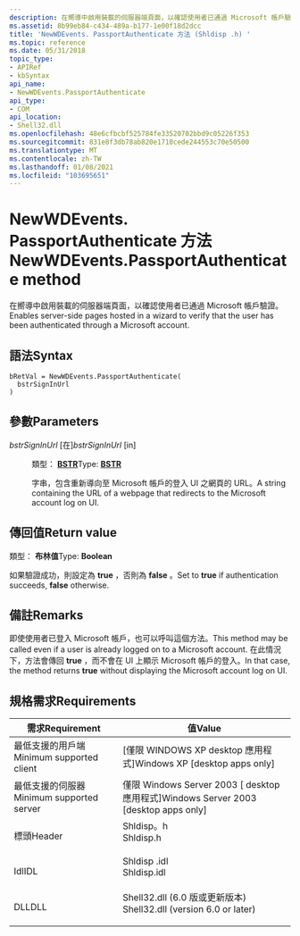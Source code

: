 ```yaml
---
description: 在嚮導中啟用裝載的伺服器端頁面，以確認使用者已通過 Microsoft 帳戶驗證。
ms.assetid: 8b99eb84-c434-489a-b177-1e00f18d2dcc
title: 'NewWDEvents. PassportAuthenticate 方法 (Shldisp .h) '
ms.topic: reference
ms.date: 05/31/2018
topic_type:
- APIRef
- kbSyntax
api_name:
- NewWDEvents.PassportAuthenticate
api_type:
- COM
api_location:
- Shell32.dll
ms.openlocfilehash: 48e6cfbcbf525784fe33520702bbd9c05226f353
ms.sourcegitcommit: 831e8f3db78ab820e1710cede244553c70e50500
ms.translationtype: MT
ms.contentlocale: zh-TW
ms.lasthandoff: 01/08/2021
ms.locfileid: "103695651"
---
```

# <a name="newwdeventspassportauthenticate-method"></a><span data-ttu-id="90715-103">NewWDEvents. PassportAuthenticate 方法</span><span class="sxs-lookup"><span data-stu-id="90715-103">NewWDEvents.PassportAuthenticate method</span></span>

<span data-ttu-id="90715-104">在嚮導中啟用裝載的伺服器端頁面，以確認使用者已通過 Microsoft 帳戶驗證。</span><span class="sxs-lookup"><span data-stu-id="90715-104">Enables server-side pages hosted in a wizard to verify that the user has been authenticated through a Microsoft account.</span></span>

## <a name="syntax"></a><span data-ttu-id="90715-105">語法</span><span class="sxs-lookup"><span data-stu-id="90715-105">Syntax</span></span>


```JScript
bRetVal = NewWDEvents.PassportAuthenticate(
  bstrSignInUrl
)
```



## <a name="parameters"></a><span data-ttu-id="90715-106">參數</span><span class="sxs-lookup"><span data-stu-id="90715-106">Parameters</span></span>

<dl> <dt>

<span data-ttu-id="90715-107">*bstrSignInUrl* \[在\]</span><span class="sxs-lookup"><span data-stu-id="90715-107">*bstrSignInUrl* \[in\]</span></span>
</dt> <dd>

<span data-ttu-id="90715-108">類型： **[ **BSTR**](/previous-versions/windows/desktop/automat/bstr)**</span><span class="sxs-lookup"><span data-stu-id="90715-108">Type: **[**BSTR**](/previous-versions/windows/desktop/automat/bstr)**</span></span>

<span data-ttu-id="90715-109">字串，包含重新導向至 Microsoft 帳戶的登入 UI 之網頁的 URL。</span><span class="sxs-lookup"><span data-stu-id="90715-109">A string containing the URL of a webpage that redirects to the Microsoft account log on UI.</span></span>

</dd> </dl>

## <a name="return-value"></a><span data-ttu-id="90715-110">傳回值</span><span class="sxs-lookup"><span data-stu-id="90715-110">Return value</span></span>

<span data-ttu-id="90715-111">類型： **布林值**</span><span class="sxs-lookup"><span data-stu-id="90715-111">Type: **Boolean**</span></span>

<span data-ttu-id="90715-112">如果驗證成功，則設定為 **true** ，否則為 **false** 。</span><span class="sxs-lookup"><span data-stu-id="90715-112">Set to **true** if authentication succeeds, **false** otherwise.</span></span>

## <a name="remarks"></a><span data-ttu-id="90715-113">備註</span><span class="sxs-lookup"><span data-stu-id="90715-113">Remarks</span></span>

<span data-ttu-id="90715-114">即使使用者已登入 Microsoft 帳戶，也可以呼叫這個方法。</span><span class="sxs-lookup"><span data-stu-id="90715-114">This method may be called even if a user is already logged on to a Microsoft account.</span></span> <span data-ttu-id="90715-115">在此情況下，方法會傳回 **true** ，而不會在 UI 上顯示 Microsoft 帳戶的登入。</span><span class="sxs-lookup"><span data-stu-id="90715-115">In that case, the method returns **true** without displaying the Microsoft account log on UI.</span></span>

## <a name="requirements"></a><span data-ttu-id="90715-116">規格需求</span><span class="sxs-lookup"><span data-stu-id="90715-116">Requirements</span></span>



| <span data-ttu-id="90715-117">需求</span><span class="sxs-lookup"><span data-stu-id="90715-117">Requirement</span></span> | <span data-ttu-id="90715-118">值</span><span class="sxs-lookup"><span data-stu-id="90715-118">Value</span></span> |
|-------------------------------------|---------------------------------------------------------------------------------------------------------------|
| <span data-ttu-id="90715-119">最低支援的用戶端</span><span class="sxs-lookup"><span data-stu-id="90715-119">Minimum supported client</span></span><br/> | <span data-ttu-id="90715-120">\[僅限 WINDOWS XP desktop 應用程式\]</span><span class="sxs-lookup"><span data-stu-id="90715-120">Windows XP \[desktop apps only\]</span></span><br/>                                                                   |
| <span data-ttu-id="90715-121">最低支援的伺服器</span><span class="sxs-lookup"><span data-stu-id="90715-121">Minimum supported server</span></span><br/> | <span data-ttu-id="90715-122">僅限 Windows Server 2003 \[ desktop 應用程式\]</span><span class="sxs-lookup"><span data-stu-id="90715-122">Windows Server 2003 \[desktop apps only\]</span></span><br/>                                                          |
| <span data-ttu-id="90715-123">標頭</span><span class="sxs-lookup"><span data-stu-id="90715-123">Header</span></span><br/>                   | <dl> <span data-ttu-id="90715-124"><dt>Shldisp。h</dt></span><span class="sxs-lookup"><span data-stu-id="90715-124"><dt>Shldisp.h</dt></span></span> </dl>                          |
| <span data-ttu-id="90715-125">Idl</span><span class="sxs-lookup"><span data-stu-id="90715-125">IDL</span></span><br/>                      | <dl> <span data-ttu-id="90715-126"><dt>Shldisp .idl</dt></span><span class="sxs-lookup"><span data-stu-id="90715-126"><dt>Shldisp.idl</dt></span></span> </dl>                        |
| <span data-ttu-id="90715-127">DLL</span><span class="sxs-lookup"><span data-stu-id="90715-127">DLL</span></span><br/>                      | <dl> <span data-ttu-id="90715-128"><dt>Shell32.dll (6.0 版或更新版本) </dt></span><span class="sxs-lookup"><span data-stu-id="90715-128"><dt>Shell32.dll (version 6.0 or later)</dt></span></span> </dl> |



 

 
